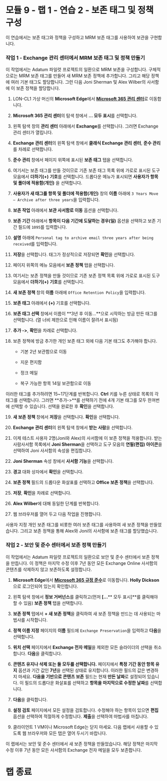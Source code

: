 ﻿# 모듈 9 - 랩 1 - 연습 2 - 보존 태그 및 정책 구성  

이 연습에서는 보존 태그와 정책을 구성하고 MRM 보존 태그를 사용하여 보관을 구현합니다. 


### 작업 1 - Exchange 관리 센터에서 MRM 보존 태그 및 정책 만들기

이 작업에서는 Adatum 파일럿 프로젝트의 일환으로 MRM 보존을 구성합니다. 구체적으로는 MRM 보존 태그를 만들어 새 MRM 보존 정책에 추가합니다. 그리고 해당 정책에 여러 기본 태그도 할당합니다. 그런 다음 Joni Sherman 및 Alex Wilber의 사서함에 이 보존 정책을 할당합니다.

1. LON-CL1 가상 머신의 **Microsoft Edge**에서 [**Microsoft 365 관리 센터**](https://admin.microsoft.com/)로 이동합니다.

2. **Microsoft 365 관리 센터**의 탐색 창에서 **… 모두 표시**를 선택합니다.

3. 왼쪽 탐색 창의 **관리 센터** 아래에서 **Exchange**를 선택합니다. 그러면 Exchange 관리 센터가 열립니다.

4. **Exchange 관리 센터**의 왼쪽 탐색 창에서 **클래식 Exchange 관리 센터**, **준수 관리**를 차례로 선택합니다.

5. **준수 관리** 창에서 페이지 위쪽에 표시된 **보존 태그** 탭을 선택합니다.

6. 여기서는 보존 태그를 만들 것이므로 기존 보존 태그 목록 위에 가로로 표시된 도구 모음에서 **더하기(+)** **기호**를 선택합니다. 드롭다운 메뉴가 표시되면 **사용자가 항목 및 폴더에 적용함(개인)** 을 선택합니다.

7. **사용자가 새 태그를 항목 및 폴더에 적용함(개인)** 창의 **이름** 아래에 `3 Years Move – Archive after three years`을 입력합니다.

8. **보존 작업** 아래에서 **보관 사서함로 이동** 옵션을 선택합니다.

9. **보존 기간** 아래에서 **항목이 다음 기간에 도달하는 경우(일)** 옵션을 선택하고 보존 기간 필드에 `1095`를 입력합니다.

10. **설명** 아래에 `Personal tag to archive email three years after being received`를 입력합니다.

11. **저장**을 선택합니다.  태그가 정상적으로 저장되면 **확인**을 선택합니다.

12. 페이지 위쪽의 메뉴 모음에서 **보존 정책** 탭을 선택합니다.

13. 여기서는 보존 정책을 만들 것이므로 기존 보존 정책 목록 위에 가로로 표시된 도구 모음에서 **더하기(+)** **기호**를 선택합니다. 

14. **새 보존 정책** 창의 **이름** 아래에 `Office Retention Policy`을 입력합니다.

15. **보존 태그** 아래에서 **(+)** 기호를 선택합니다.

16. **보존 태그 선택** 창에서 이름이 **3년 후 이동...**으로 시작하는 방금 만든 태그를 선택합니다. (열 너비 제한으로 인해 이름이 잘려서 표시됨)

17. **추가 -&gt;**, **확인**을 차례로 선택합니다.

18. 보존 정책에 방금 추가한 개인 보존 태그 외에 다음 기본 태그도 추가해야 합니다.

	- 기본 2년 보관함으로 이동

	- 지운 편지함

	- 정크 메일

	- 복구 가능한 항목 14일 보관함으로 이동

이러한 태그를 추가하려면 15~17단계를 반복합니다. **Ctrl** 키를 누른 상태로 목록의 각 태그를 선택합니다. 그러면 **추가-&gt;**를 선택하기 전에 4개 기본 태그를 모두 한꺼번에 선택할 수 있습니다.  선택을 완료한 후 **확인**을 선택합니다.

19. **새 보존 정책** 창에서 **저장**을 선택합니다.  **확인**을 선택합니다.

20. **Exchange 관리 센터**의 왼쪽 탐색 창에서 **받는 사람**을 선택합니다.

21. 이제 테스트 사용자 2명(Joni와 Alex)의 사서함에 이 보존 정책을 적용합니다. 받는 사람사서함 목록에서 **Joni Sherman**을 선택하고 도구 모음의 **연필(편집) 아이콘**을 선택하여 Joni 사서함의 속성을 편집합니다.

22. **Joni Sherman** 속성 창에서 **사서함 기능**을 선택합니다.

23. **경고** 대화 상자에서 **확인**을 선택합니다.

24. **보존 정책** 필드의 드롭다운 화살표를 선택하고 **Office 보존 정책**을 선택합니다.

25. **저장**, **확인**을 차례로 선택합니다.

26. **Alex Wilber**에 대해 동일한 단계를 반복합니다.

27. 웹 브라우저를 열어 두고 다음 작업을 진행합니다.

사용자 지정 개인 보존 태그를 비롯한 여러 보존 태그를 사용하여 새 보존 정책을 만들었습니다. 그리고 보존 정책을 통해 Alex와 Joni의 사서함에 보존 태그를 할당했습니다.


### 작업 2 - 보안 및 준수 센터에서 보존 정책 만들기

이 작업에서는 Adatum 파일럿 프로젝트의 일환으로 보안 및 준수 센터에서 보존 정책을 만듭니다. 이 정책은 마지막 수정 이후 7년 동안 모든 Exchange Online 사서함의 콘텐츠를 삭제하지 않고 보존하도록 설정합니다. 

1. **Microsoft Edge**에서 [**Microsoft 365 규정 준수**](https://compliance.microsoft.com/)로 이동합니다.  **Holly Dickson**으로 로그인되어 있는지 확인합니다.

2. 왼쪽 탐색 창에서 **정보 거버넌스**를 클릭하고(먼저 **[...**** 모두 표시]**를 클릭해야 할 수 있음) **보존 정책** 탭을 선택합니다.

3. **보존 정책** 탭에서 **+ 새 보존 정책**을 클릭하여 새 보존 정책을 만드는 데 사용되는 마법사를 시작합니다.

4. **정책 이름 지정** 페이지의 **이름** 필드에 `Exchange Preservation`을 입력하고 **다음**을 선택합니다.

1. **위치 선택** 페이지에서 **Exchange 전자 메일**을 제외한 모든 슬라이더의 선택을 취소합니다. **다음**을 클릭합니다.

5. **콘텐츠 유지나 삭제 또는 둘 모두를 선택합니다.** 페이지에서 **특정 기간 동안 항목 유지** 옵션과 기간 값인 **7년**을 선택된 상태로 유지합니다. 이러한 필드의 값은 변경하지 마세요. **다음을 기반으로 콘텐츠 보존** 필드는 현재 **만든 날짜**로 설정되어 있습니다. 이 필드의 드롭다운 화살표를 선택하고 **항목을 마지막으로 수정한 날짜**를 선택합니다. 

6. **다음**을 클릭합니다.



10. **설정 검토** 페이지에서 모든 설정을 검토합니다. 수정해야 하는 항목이 있으면 **편집** 옵션을 선택하여 적절하게 수정합니다. **제출**을 선택하여 마법사를 마칩니다.

11. 클라이언트 1 VM이나 Microsoft Edge는 닫지 마세요. 다음 랩에서 사용할 수 있도록 웹 브라우저와 모든 탭은 열어 두시기 바랍니다.

이 랩에서는 보안 및 준수 센터에서 새 보존 정책을 만들었습니다. 해당 정책은 마지막 수정 이후 7년 동안 모든 사서함의 Exchange 전자 메일을 모두 보존합니다.

 # 랩 종료
 
